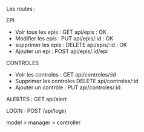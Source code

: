 Les routes : 

EPI 
- Voir tous les epis :
GET api/epis : OK
- Modifier les epis :
PUT api/epis/:id : OK
- supprimer les epis :
DELETE api/epis/:id : OK
- Ajouter un epi :
POST api/epis/:id/epi

CONTROLES
- Voir les controles :
GET api/controles/:id
- Supprimer les controles
DELETE api/controles/:id
- Ajouter un contrôle :
PUT api/controles/:id

ALERTES :
GET api/alert

LOGIN :
POST /api/login

model > manager > controller